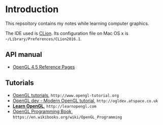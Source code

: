 # Introduction
 This repsoitory contains my notes while learning computer graphics.
 
 The IDE used is [CLion][1]. Its configuration file on Mac OS x is `~/Library/Preferences/CLion2016.1`. 

## API manual
 - [OpenGL 4.5 Reference Pages][6]

## Tutorials
 - [OpenGL tutorials][2], `http://www.opengl-tutorial.org`
 - [OpenGL dev - Modern OpenGL tutorial][3], `http://ogldev.atspace.co.uk`
 - [**Learn OpenGL**][4], `http://learnopengl.com`
 - [OpenGL Programming Book][5], `https://en.wikibooks.org/wiki/OpenGL_Programming`


[6]: https://www.opengl.org/sdk/docs/man/
[5]: https://en.wikibooks.org/wiki/OpenGL_Programming
[4]: http://learnopengl.com
[3]: http://ogldev.atspace.co.uk 
[2]: http://www.opengl-tutorial.org
[1]: https://www.jetbrains.com/clion/